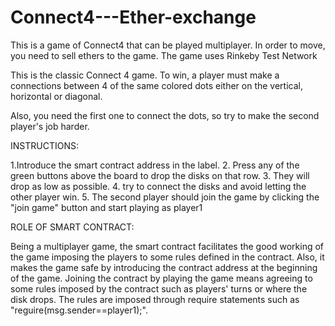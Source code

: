 # Connect4---Ether-exchange
This is a game of Connect4 that can be played multiplayer. In order to move, you need to sell ethers to the game. The game uses Rinkeby Test Network


This is the classic Connect 4 game. To win, a player must make a connections between 4 of the same colored dots either on the vertical, horizontal or diagonal.

Also, you need the first one to connect the dots, so try to make the second player's job harder.

INSTRUCTIONS:

1.Introduce the smart contract address in the label.
2. Press any of the green buttons above the board to drop the disks on that row. 
3. They will drop as low as possible.
4. try to connect the disks and avoid letting the other player win.
5. The second player should join the game by clicking the "join game" button and start playing as player1

ROLE OF SMART CONTRACT:

Being a multiplayer game, the smart contract facilitates the good working of the game imposing the players to some rules defined in the contract. Also, it makes the game safe by introducing the contract address at the beginning of the game. Joining the contract by playing the game means agreeing to some rules imposed by the contract such as players' turns or where the disk drops. The rules are imposed through require statements such as "reguire(msg.sender==player1);".
